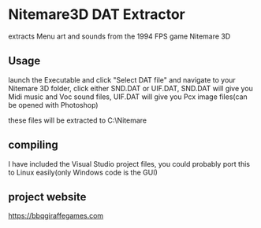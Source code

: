 # Nitemare3D DAT Extractor
extracts Menu art and sounds from the 1994 FPS game Nitemare 3D

## Usage
launch the Executable and click "Select DAT file" and navigate to your Nitemare 3D folder,
click either SND.DAT or UIF.DAT,
SND.DAT will give you Midi music and Voc sound files, UIF.DAT will give you Pcx image files(can be opened with Photoshop)

these files will be extracted to C:\Nitemare

## compiling
I have included the Visual Studio project files,
you could probably port this to Linux easily(only Windows code is the GUI)

## project website
https://bbqgiraffegames.com
